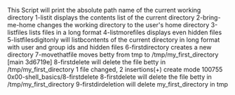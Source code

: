 This Script will print the absolute path name of the current working directory
1-listit displays the contents list of the current directory
2-bring-me-home changes the working directory to the user's home directory
3-listfiles lists files in a long format
4-listmorefiles displays even hidden files
5-listfilesdigitonly will listbcontents of the current directory in long format with user and group ids and hidden files
6-firstdirectory creates a new directory
7-movethatfile moves betty from tmp to /tmp/my_first_directory
[main 3d6719e] 8-firstdelete will delete the file betty in /tmp/my_first_directory
 1 file changed, 2 insertions(+)
 create mode 100755 0x00-shell_basics/8-firstdelete
8-firstdelete will delete the file betty in /tmp/my_first_directory
9-firstdirdeletion will delete my_first_directory in tmp
